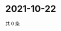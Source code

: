 # 2021-10-22

共 0 条

<!-- BEGIN WEIBO -->
<!-- 最后更新时间 Fri Oct 22 2021 00:28:20 GMT+0800 (China Standard Time) -->

<!-- END WEIBO -->
